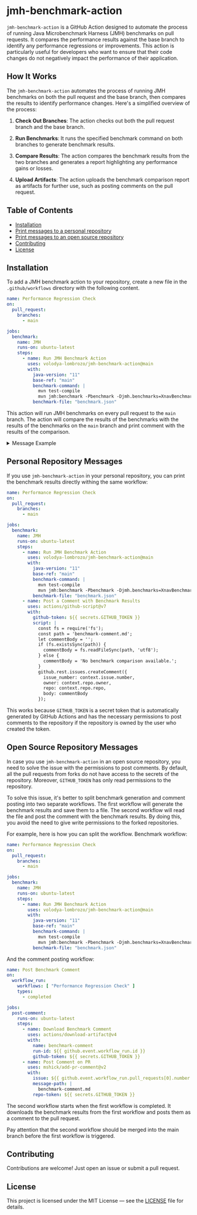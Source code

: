 # jmh-benchmark-action

`jmh-benchmark-action` is a GitHub Action designed to automate the process of
running Java Microbenchmark Harness (JMH) benchmarks on pull requests. It
compares the performance results against the base branch to identify any
performance regressions or improvements. This action is particularly useful for
developers who want to ensure that their code changes do not negatively impact
the performance of their application.

## How It Works

The `jmh-benchmark-action` automates the process of running JMH benchmarks on
both the pull request and the base branch, then compares the results to identify
performance changes. Here's a simplified overview of the process:

1. **Check Out Branches**: The action checks out both the pull request branch
   and the base branch.

2. **Run Benchmarks**: It runs the specified benchmark command on both branches
   to generate benchmark results.

3. **Compare Results**: The action compares the benchmark results from the two
   branches and generates a report highlighting any performance gains or losses.

4. **Upload Artifacts**: The action uploads the benchmark comparison report as
   artifacts for further use, such as posting comments on the pull request.

## Table of Contents

- [Installation](#installation)
- [Print messages to a personal repository](#personal-repository-messages)
- [Print messages to an open source repository](#open-source-repository-messages)
- [Contributing](#contributing)
- [License](#license)

## Installation

To add a JMH benchmark action to your repository, create a new file in
the `.github/workflows` directory with the following content.

```yaml
name: Performance Regression Check
on:
  pull_request:
    branches:
      - main

jobs:
  benchmark:
    name: JMH
    runs-on: ubuntu-latest
    steps:
      - name: Run JMH Benchmark Action
        uses: volodya-lombrozo/jmh-benchmark-action@main
        with:
          java-version: "11"
          base-ref: "main"
          benchmark-command: |
            mvn test-compile
            mvn jmh:benchmark -Pbenchmark -Djmh.benchmarks=XnavBenchmark -Djmh.wi=1 -Djmh.i=2 -Djmh.f=1 -Djmh.rf=json -Djmh.rff=benchmark.json
          benchmark-file: "benchmark.json"
```

This action will run JMH benchmarks on every pull request to the `main` branch.
The action will compare the results of the benchmarks with the results of the
benchmarks on the `main` branch and print comment with the results of the
comparison.

<details>
<summary> Message Example </summary>

### 🚀 Performance Analysis

| Test                                             | Base Score | PR Score | Change | % Change | Unit  | Mode         |
|--------------------------------------------------|------------|----------|--------|----------|-------|--------------|
| `com.github.lombrozo.xnav.XnavBenchmark.element` | 5.685      | 5.640    | -0.045 | -0.79%   | us/op | Average Time |
| `com.github.lombrozo.xnav.XnavBenchmark.xpath`   | 8.973      | 9.089    | 0.116  | 1.30%    | us/op | Average Time |

✅ Performance gain: `com.github.lombrozo.xnav.XnavBenchmark.element` is faster
by 0.045 us/op (0.79%)

⚠️ Performance loss: `com.github.lombrozo.xnav.XnavBenchmark.xpath` is slower by
0.116 us/op (1.30%)

</details>

## Personal Repository Messages

If you use `jmh-benchmark-action` in your personal repository, you can print the
benchmark results directly withing the same workflow:

```yaml
name: Performance Regression Check
on:
  pull_request:
    branches:
      - main

jobs:
  benchmark:
    name: JMH
    runs-on: ubuntu-latest
    steps:
      - name: Run JMH Benchmark Action
        uses: volodya-lombrozo/jmh-benchmark-action@main
        with:
          java-version: "11"
          base-ref: "main"
          benchmark-command: |
            mvn test-compile
            mvn jmh:benchmark -Pbenchmark -Djmh.benchmarks=XnavBenchmark -Djmh.wi=1 -Djmh.i=2 -Djmh.f=1 -Djmh.rf=json -Djmh.rff=benchmark.json
          benchmark-file: "benchmark.json"
      - name: Post a Comment with Benchmark Results
        uses: actions/github-script@v7
        with:
          github-token: ${{ secrets.GITHUB_TOKEN }}
          script: |
            const fs = require('fs');
            const path = 'benchmark-comment.md';
            let commentBody = '';
            if (fs.existsSync(path)) {
              commentBody = fs.readFileSync(path, 'utf8');
            } else {
              commentBody = 'No benchmark comparison available.';
            }
            github.rest.issues.createComment({
              issue_number: context.issue.number,
              owner: context.repo.owner,
              repo: context.repo.repo,
              body: commentBody
            });
```

This works because `GITHUB_TOKEN` is a secret token that is automatically
generated by GitHub Actions and has the necessary permissions to post comments
to the repository if the repository is owned by the user who created the token.

## Open Source Repository Messages

In case you use `jmh-benchmark-action` in an open source repository, you need
to solve the issue with the permissions to post comments. By default, all the
pull requests from forks do not have access to the secrets of the repository.
Moreover, `GITHUB_TOKEN` has only read permissions to the repository.

To solve this issue, it's better to split benchmark generation and comment
posting into two separate workflows. The first workflow will generate the
benchmark results and save them to a file. The second workflow will read the
file and post the comment with the benchmark results.
By doing this, you avoid the need to give write permissions to the forked
repositories.

For example, here is how you can split the workflow. Benchmark workflow:

```yaml
name: Performance Regression Check
on:
  pull_request:
    branches:
      - main

jobs:
  benchmark:
    name: JMH
    runs-on: ubuntu-latest
    steps:
      - name: Run JMH Benchmark Action
        uses: volodya-lombrozo/jmh-benchmark-action@main
        with:
          java-version: "11"
          base-ref: "main"
          benchmark-command: |
            mvn test-compile
            mvn jmh:benchmark -Pbenchmark -Djmh.benchmarks=XnavBenchmark -Djmh.wi=1 -Djmh.i=1 -Djmh.f=1 -Djmh.rf=json -Djmh.rff=benchmark.json
          benchmark-file: "benchmark.json"
```

And the comment posting workflow:

```yaml
name: Post Benchmark Comment
on:
  workflow_run:
    workflows: [ "Performance Regression Check" ]
    types:
      - completed

jobs:
  post-comment:
    runs-on: ubuntu-latest
    steps:
      - name: Download Benchmark Comment
        uses: actions/download-artifact@v4
        with:
          name: benchmark-comment
          run-id: ${{ github.event.workflow_run.id }}
          github-token: ${{ secrets.GITHUB_TOKEN }}
      - name: Post Comment on PR
        uses: mshick/add-pr-comment@v2
        with:
          issue: ${{ github.event.workflow_run.pull_requests[0].number }}
          message-path: |
            benchmark-comment.md
          repo-token: ${{ secrets.GITHUB_TOKEN }}
```

The second workflow starts when the first workflow is completed. It downloads
the benchmark results from the first workflow and posts them as a comment to the
pull request.

Pay attention that the second workflow should be merged into the main branch
before the first workflow is triggered.

## Contributing

Contributions are welcome! Just open an issue or submit a pull request.

## License

This project is licensed under the MIT License — see the [LICENSE](LICENSE) file
for details.

